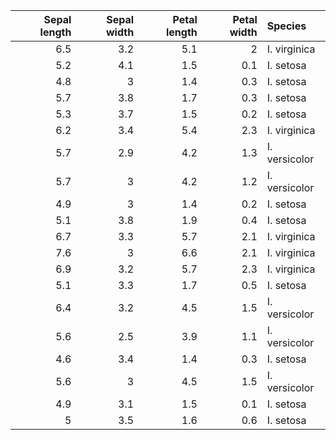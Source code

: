 |   Sepal length |   Sepal width |   Petal length |   Petal width | Species       |
|---------------:|--------------:|---------------:|--------------:|:--------------|
|            6.5 |           3.2 |            5.1 |           2   | I. virginica  |
|            5.2 |           4.1 |            1.5 |           0.1 | I. setosa     |
|            4.8 |           3   |            1.4 |           0.3 | I. setosa     |
|            5.7 |           3.8 |            1.7 |           0.3 | I. setosa     |
|            5.3 |           3.7 |            1.5 |           0.2 | I. setosa     |
|            6.2 |           3.4 |            5.4 |           2.3 | I. virginica  |
|            5.7 |           2.9 |            4.2 |           1.3 | I. versicolor |
|            5.7 |           3   |            4.2 |           1.2 | I. versicolor |
|            4.9 |           3   |            1.4 |           0.2 | I. setosa     |
|            5.1 |           3.8 |            1.9 |           0.4 | I. setosa     |
|            6.7 |           3.3 |            5.7 |           2.1 | I. virginica  |
|            7.6 |           3   |            6.6 |           2.1 | I. virginica  |
|            6.9 |           3.2 |            5.7 |           2.3 | I. virginica  |
|            5.1 |           3.3 |            1.7 |           0.5 | I. setosa     |
|            6.4 |           3.2 |            4.5 |           1.5 | I. versicolor |
|            5.6 |           2.5 |            3.9 |           1.1 | I. versicolor |
|            4.6 |           3.4 |            1.4 |           0.3 | I. setosa     |
|            5.6 |           3   |            4.5 |           1.5 | I. versicolor |
|            4.9 |           3.1 |            1.5 |           0.1 | I. setosa     |
|            5   |           3.5 |            1.6 |           0.6 | I. setosa     |
